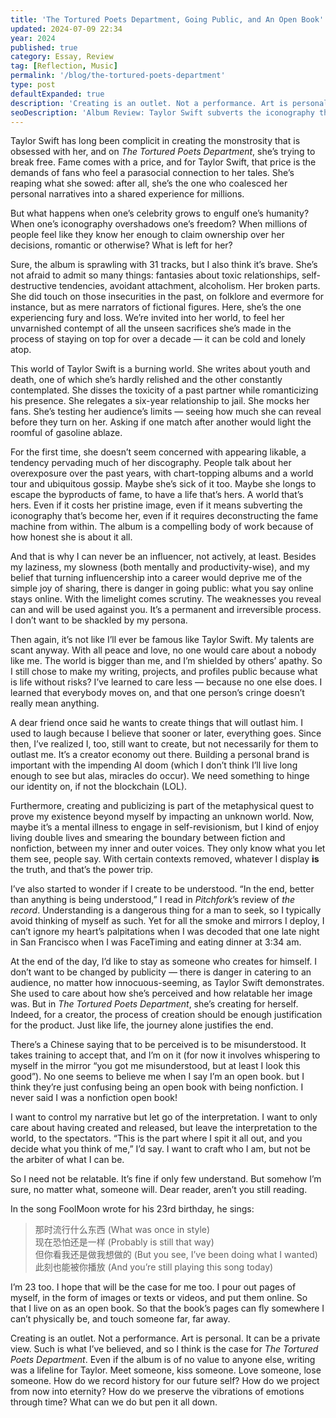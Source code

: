 ```yaml
---
title: 'The Tortured Poets Department, Going Public, and An Open Book'
updated: 2024-07-09 22:34
year: 2024
published: true
category: Essay, Review
tag: [Reflection, Music]
permalink: '/blog/the-tortured-poets-department'
type: post
defaultExpanded: true
description: 'Creating is an outlet. Not a performance. Art is personal. It can be a private view. Such is what I’ve believed, and so I think is the case for The Tortured Poets Department. Even if the album is of no value to anyone else, writing was a lifeline for Taylor. Meet someone, kiss someone. Love someone, lose someone. How do we record history for our future self? How do we project from now into eternity? How do we preserve the vibrations of emotions through time? What can we do but pen it all down.'
seoDescription: 'Album Review: Taylor Swift subverts the iconography that's become her in The Tortured Poets Department. She's resentful and furious, of all the things she's sacrificed to stay on top. She admits to a lot of flaws and mocks her fans. But what makes this album compelling is how honest she is about it all in this genuine sprawl.'
---
```


Taylor Swift has long been complicit in creating the monstrosity that is obsessed with her, and on _The Tortured Poets Department_, she’s trying to break free. Fame comes with a price, and for Taylor Swift, that price is the demands of fans who feel a parasocial connection to her tales. She’s reaping what she sowed: after all, she’s the one who coalesced her personal narratives into a shared experience for millions. 

But what happens when one’s celebrity grows to engulf one’s humanity? When one’s iconography overshadows one’s freedom? When millions of people feel like they know her enough to claim ownership over her decisions, romantic or otherwise? What is left for her? 

Sure, the album is sprawling with 31 tracks, but I also think it’s brave. She’s not afraid to admit so many things: fantasies about toxic relationships, self-destructive tendencies, avoidant attachment, alcoholism. Her broken parts. She did touch on those insecurities in the past, on folklore and evermore for instance, but as mere narrators of fictional figures. Here, she’s the one experiencing fury and loss. We’re invited into her world, to feel her unvarnished contempt of all the unseen sacrifices she’s made in the process of staying on top for over a decade — it can be cold and lonely atop. 

This world of Taylor Swift is a burning world. She writes about youth and death, one of which she’s hardly relished and the other constantly contemplated. She disses the toxicity of a past partner while romanticizing his presence. She relegates a six-year relationship to jail. She mocks her fans. She’s testing her audience’s limits — seeing how much she can reveal before they turn on her. Asking if one match after another would light the roomful of gasoline ablaze.

For the first time, she doesn’t seem concerned with appearing likable, a tendency pervading much of her discography. People talk about her overexposure over the past years, with chart-topping albums and a world tour and ubiquitous gossip. Maybe she’s sick of it too. Maybe she longs to escape the byproducts of fame, to have a life that’s hers. A world that’s hers. Even if it costs her pristine image, even if it means subverting the iconography that’s become her, even if it requires deconstructing the fame machine from within. The album is a compelling body of work because of how honest she is about it all.

And that is why I can never be an influencer, not actively, at least. Besides my laziness, my slowness (both mentally and productivity-wise), and my belief that turning influencership into a career would deprive me of the simple joy of sharing, there is danger in going public: what you say online stays online. With the limelight comes scrutiny. The weaknesses you reveal can and will be used against you. It’s a permanent and irreversible process. I don’t want to be shackled by my persona. 

Then again, it’s not like I’ll ever be famous like Taylor Swift. My talents are scant anyway. With all peace and love, no one would care about a nobody like me. The world is bigger than me, and I’m shielded by others’ apathy. So I still chose to make my writing, projects, and profiles public because what is life without risks? I’ve learned to care less — because no one else does. I learned that everybody moves on, and that one person’s cringe doesn’t really mean anything.

A dear friend once said he wants to create things that will outlast him. I used to laugh because I believe that sooner or later, everything goes. Since then, I’ve realized I, too, still want to create, but not necessarily for them to outlast me. It’s a creator economy out there. Building a personal brand is important with the impending AI doom (which I don’t think I’ll live long enough to see but alas, miracles do occur). We need something to hinge our identity on, if not the blockchain (LOL).

Furthermore, creating and publicizing is part of the metaphysical quest to prove my existence beyond myself by impacting an unknown world. Now, maybe it’s a mental illness to engage in self-revisionism, but I kind of enjoy living double lives and smearing the boundary between fiction and nonfiction, between my inner and outer voices. They only know what you let them see, people say. With certain contexts removed, whatever I display **is** the truth, and that’s the power trip. 

I’ve also started to wonder if I create to be understood. “In the end, better than anything is being understood,” I read in _Pitchfork_’s review of _the record_. Understanding is a dangerous thing for a man to seek, so I typically avoid thinking of myself as such. Yet for all the smoke and mirrors I deploy, I can’t ignore my heart’s palpitations when I was decoded that one late night in San Francisco when I was FaceTiming and eating dinner at 3:34 am.

At the end of the day, I’d like to stay as someone who creates for himself. I don’t want to be changed by publicity — there is danger in catering to an audience, no matter how innocuous-seeming, as Taylor Swift demonstrates. She used to care about how she’s perceived and how relatable her image was. But in _The Tortured Poets Department_, she’s creating for herself. Indeed, for a creator, the process of creation should be enough justification for the product. Just like life, the journey alone justifies the end. 

There’s a Chinese saying that to be perceived is to be misunderstood. It takes training to accept that, and I’m on it (for now it involves whispering to myself in the mirror “you got me misunderstood, but at least I look this good”). No one seems to believe me when I say I’m an open book. but I think they’re just confusing being an open book with being nonfiction. I never said I was a nonfiction open book! 

I want to control my narrative but let go of the interpretation. I want to only care about having created and released, but leave the interpretation to the world, to the spectators. “This is the part where I spit it all out, and you decide what you think of me,” I’d say. I want to craft who I am, but not be the arbiter of what I can be. 

So I need not be relatable. It’s fine if only few understand. But somehow I’m sure, no matter what, someone will. Dear reader, aren’t you still reading.  

In the song FoolMoon wrote for his 23rd birthday, he sings:  

> 那时流行什么东西 (What was once in style)  
> 现在恐怕还是一样 (Probably is still that way)  
> 但你看我还是做我想做的 (But you see, I’ve been doing what I wanted)  
> 此刻也能被你播放 (And you’re still playing this song today)  

I’m 23 too. I hope that will be the case for me too. I pour out pages of myself, in the form of images or texts or videos, and put them online. So that I live on as an open book. So that the book’s pages can fly somewhere I can’t physically be, and touch someone far, far away. 

Creating is an outlet. Not a performance. Art is personal. It can be a private view. Such is what I’ve believed, and so I think is the case for _The Tortured Poets Department_. Even if the album is of no value to anyone else, writing was a lifeline for Taylor. Meet someone, kiss someone. Love someone, lose someone. How do we record history for our future self? How do we project from now into eternity? How do we preserve the vibrations of emotions through time? What can we do but pen it all down.

